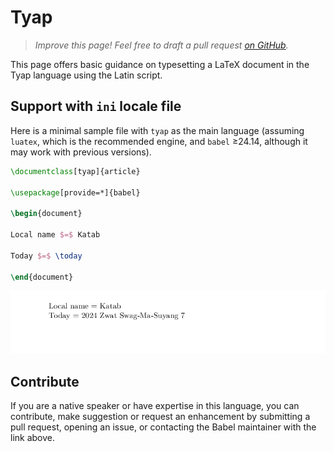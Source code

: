 # Tyap

<blockquote>
  <p><em>Improve this page! Feel free to draft a pull request <a href="https://github.com/latex3/babel/tree/docs/docs">on GitHub</a>.</em></p>
</blockquote>

This page offers basic guidance on typesetting a LaTeX document in the
Tyap language using the Latin script.

## Support with `ini` locale file

Here is a minimal sample file with `tyap` as the main language
(assuming `luatex`, which is the recommended engine, and `babel` ≥24.14,
although it may work with previous versions).

```tex
\documentclass[tyap]{article}

\usepackage[provide=*]{babel}

\begin{document}

Local name $=$ Katab

Today $=$ \today

\end{document}
```

![](../media/locale-tyap.png)

## Contribute

If you are a native speaker or have expertise in this language, you can
contribute, make suggestion or request an enhancement by submitting a
pull request, opening an issue, or contacting the Babel maintainer with
the link above.